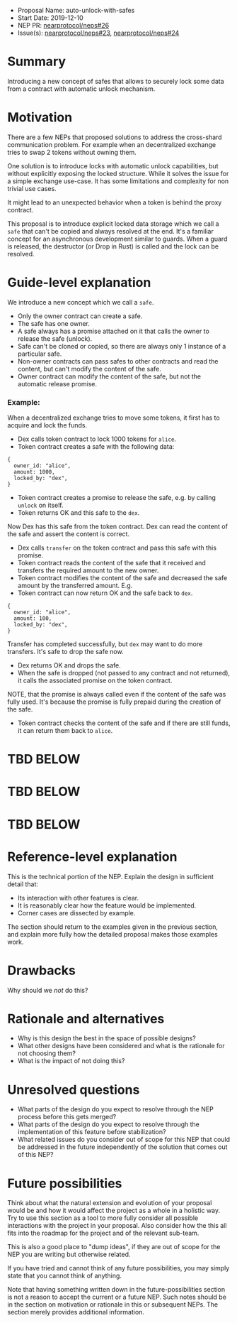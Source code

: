 - Proposal Name: auto-unlock-with-safes
- Start Date: 2019-12-10
- NEP PR: [nearprotocol/neps#26](https://github.com/nearprotocol/neps/pull/26)
- Issue(s):  [nearprotocol/neps#23](https://github.com/nearprotocol/neps/pull/23), [nearprotocol/neps#24](https://github.com/nearprotocol/neps/pull/24)

# Summary
[summary]: #summary

Introducing a new concept of safes that allows to securely lock some data from a contract with
automatic unlock mechanism.

# Motivation
[motivation]: #motivation

There are a few NEPs that proposed solutions to address the cross-shard communication problem.
For example when an decentralized exchange tries to swap 2 tokens without owning them.

One solution is to introduce locks with automatic unlock capabilities, but without explicitly exposing the locked structure.
While it solves the issue for a simple exchange use-case. It has some limitations and complexity for non trivial use cases.

It might lead to an unexpected behavior when a token is behind the proxy contract.

This proposal is to introduce explicit locked data storage which we call a `safe` that can't be copied and always resolved at the end.
It's a familiar concept for an asynchronous development similar to guards.
When a guard is released, the destructor (or Drop in Rust) is called and the lock can be resolved.


# Guide-level explanation
[guide-level-explanation]: #guide-level-explanation

We introduce a new concept which we call a `safe`.

- Only the owner contract can create a safe.
- The safe has one owner.
- A safe always has a promise attached on it that calls the owner to release the safe (unlock). 
- Safe can't be cloned or copied, so there are always only 1 instance of a particular safe.
- Non-owner contracts can pass safes to other contracts and read the content, but can't modify the content of the safe.
- Owner contract can modify the content of the safe, but not the automatic release promise.

### Example:

When a decentralized exchange tries to move some tokens, it first has to acquire and lock the funds.
- Dex calls token contract to lock 1000 tokens for `alice`.
- Token contract creates a safe with the following data:
```
{
  owner_id: "alice",
  amount: 1000,
  locked_by: "dex",
}
```
- Token contract creates a promise to release the safe, e.g. by calling `unlock` on itself.
- Token returns OK and this safe to the `dex`.

Now Dex has this safe from the token contract.
Dex can read the content of the safe and assert the content is correct.

- Dex calls `transfer` on the token contract and pass this safe with this promise.
- Token contract reads the content of the safe that it received and transfers the required amount to the new owner.
- Token contract modifies the content of the safe and decreased the safe amount by the transferred amount. E.g.
- Token contract can now return OK and the safe back to `dex`.
```
{
  owner_id: "alice",
  amount: 100,
  locked_by: "dex",
}
```
Transfer has completed successfully, but `dex` may want to do more transfers. It's safe to drop the safe now.

- Dex returns OK and drops the safe.
- When the safe is dropped (not passed to any contract and not returned), it calls the associated promise on the token contract.

NOTE, that the promise is always called even if the content of the safe was fully used.
It's because the promise is fully prepaid during the creation of the safe.

- Token contract checks the content of the safe and if there are still funds, it can return them back to `alice`.


# TBD BELOW
# TBD BELOW
# TBD BELOW

# Reference-level explanation
[reference-level-explanation]: #reference-level-explanation

This is the technical portion of the NEP. Explain the design in sufficient detail that:

- Its interaction with other features is clear.
- It is reasonably clear how the feature would be implemented.
- Corner cases are dissected by example.

The section should return to the examples given in the previous section, and explain more fully how the detailed proposal makes those examples work.

# Drawbacks
[drawbacks]: #drawbacks

Why should we *not* do this?

# Rationale and alternatives
[rationale-and-alternatives]: #rationale-and-alternatives

- Why is this design the best in the space of possible designs?
- What other designs have been considered and what is the rationale for not choosing them?
- What is the impact of not doing this?

# Unresolved questions
[unresolved-questions]: #unresolved-questions

- What parts of the design do you expect to resolve through the NEP process before this gets merged?
- What parts of the design do you expect to resolve through the implementation of this feature before stabilization?
- What related issues do you consider out of scope for this NEP that could be addressed in the future independently of the solution that comes out of this NEP?

# Future possibilities
[future-possibilities]: #future-possibilities

Think about what the natural extension and evolution of your proposal would
be and how it would affect the project as a whole in a holistic
way. Try to use this section as a tool to more fully consider all possible
interactions with the project in your proposal.
Also consider how the this all fits into the roadmap for the project
and of the relevant sub-team.

This is also a good place to "dump ideas", if they are out of scope for the
NEP you are writing but otherwise related.

If you have tried and cannot think of any future possibilities,
you may simply state that you cannot think of anything.

Note that having something written down in the future-possibilities section
is not a reason to accept the current or a future NEP. Such notes should be
in the section on motivation or rationale in this or subsequent NEPs.
The section merely provides additional information.
